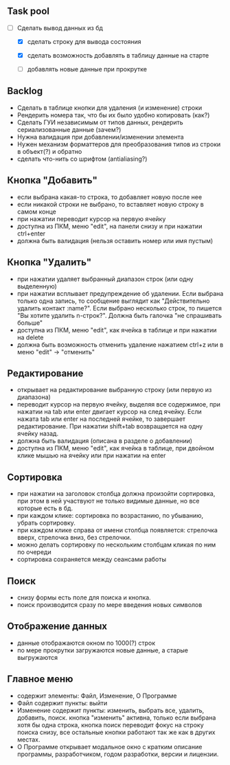 ## Task pool

* [ ] Сделать вывод данных из бд
    * [x] сделать строку для вывода состояния
    * [x] сделать возможность добавлять в таблицу данные на старте
    * [ ] добавлять новые данные при прокрутке


## Backlog

* Сделать в таблице кнопки для удаления (и изменение) строки
* Рендерить номера так, что бы их было удобно копировать (как?)
* Сделать ГУИ независимым от типов данных, рендерить сериализованные данные (зачем?) 
* Нужна валидация при добавлении/изменении элемента
* Нужен механизм форматтеров для преобразования типов из строки в объект(?) и обратно 
* сделать что-нить со шрифтом (antialiasing?)

## Кнопка "Добавить"

* если выбрана какая-то строка, то добавляет новую после нее
* если никакой строки не выбрано, то вставляет новую строку в самом конце
* при нажатии переводит курсор на первую ячейку
* доступна из ПКМ, меню "edit", на панели снизу и при нажатии ctrl+enter
* должна быть валидация (нельзя оставить номер или имя пустым)

## Кнопка "Удалить"

* при нажатии удаляет выбранный диапазон строк (или одну выделенную)
* при нажатии всплывает предупреждение об удалении. 
Если выбрана только одна запись, то сообщение выглядит как "Действительно удалить контакт :name?".
Если выбрано несколько строк, то пишется "Вы хотите удалить n-строк?".
Должна быть галочка "не спрашивать больше"
* доступна из ПКМ, меню "edit", как ячейка в таблице и при нажатии на delete
* должна быть возможность отменить удаление нажатием ctrl+z или в меню "edit" -> "отменить"

## Редактирование

* открывает на редактирование выбранную строку (или первую из диапазона)
* переводит курсор на первую ячейку, выделяя все содержимое, при нажатии на tab или enter двигает курсор на след ячейку.
Если нажата tab или enter на последней ячейке, то завершает редактирование. 
При нажатии shift+tab возвращается на одну ячейку назад.
* должна быть валидация (описана в разделе о добавлении)
* доступна из ПКМ, меню "edit", как ячейка в таблице, при двойном клике мышью на ячейку 
или при нажатии на enter

## Сортировка

* при нажатии на заголовок столбца должна произойти сортировка,
при этом в ней участвуют не только видимые данные, но все которые есть в бд.
* при каждом клике: сортировка по возрастанию, по убыванию, убрать сортировку.
* при каждом клике справа от имени столбца появляется: стрелочка вверх, стрелочка вниз, без стрелочки.
* можно делать сортировку по нескольким столбцам кликая по ним по очереди
* сортировка сохраняется между сеансами работы 

## Поиск

* снизу формы есть поле для поиска и кнопка.
* поиск производится сразу по мере введения новых символов

## Отображение данных

* данные отображаются окном по 1000(?) строк
* по мере прокрутки загружаются новые данные, а старые выгружаются

## Главное меню

* содержит элементы: Файл, Изменение, О Программе
* Файл содержит пункты: выйти
* Изменение содержит пункты: изменить, выбрать все, удалить, добавить, поиск.
кнопка "изменить" активна, только если выбрана хотя бы одна строка,
кнопка поиск переводит фокус на строку поиска снизу,
все остальные кнопки работают так же как в других местах.
* О Программе открывает модальное окно с кратким описание программы, 
разработчиком, годом разработки, версии и лицензии.
